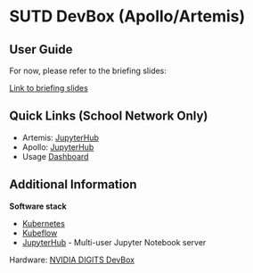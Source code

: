 # SUTD DevBox (Apollo/Artemis)

## User Guide

For now, please refer to the briefing slides:

[Link to briefing slides](https://docs.google.com/presentation/d/15b_r9AnETZ2Odiwv6FiapjR7DOePb3nIDLEFtr1kaRs/edit?usp=sharing)

## Quick Links (School Network Only)

* Artemis: [JupyterHub](http://10.12.97.79:30001/hub/login)
* Apollo: [JupyterHub](http://10.12.97.79:30002/hub/login)
* Usage [Dashboard](http://10.12.97.79:30009/d/BbkYN82mz/devbox-dashboard)

## Additional Information

**Software stack**

* [Kubernetes](https://kubernetes.io/)
* [Kubeflow](https://www.kubeflow.org/)
* [JupyterHub](https://github.com/jupyterhub/jupyterhub) - Multi-user Jupyter Notebook server

Hardware: [NVIDIA DIGITS DevBox](https://developer.nvidia.com/devbox)